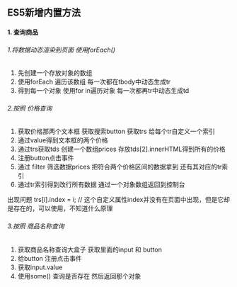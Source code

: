 ## ES5新增内置方法

#### 1. 查询商品
###### 1.将数据动态渲染到页面 使用forEach()
1. 先创建一个存放对象的数组
2. 使用forEach 遍历该数组 每一次都在tbody中动态生成tr  
3. 得到每一个对象 使用for in遍历对象  每一次都再tr中动态生成td

###### 2.按照 价格查询 
1. 获取价格那两个文本框 获取搜索button 获取trs 给每个tr自定义一个索引
2. 通过value得到文本框的两个价格
3. 通过trs获取tds 创建一个数组prices  存放tds[2].innerHTML得到所有的价格
4. 注册button点击事件 
5. 通过 filter 筛选数据prices  把符合两个价格区间的数据拿到 还有其对应的tr索引
6. 通过tr索引得到改行所有数据 通过一个对象数组返回到控制台

出现问题
trs[i].index = i;  // 这个自定义属性index并没有在页面中出现，但是它却是存在的，可以使用，不知道什么原理

###### 3.按照 商品名称查询
1. 获取商品名称查询大盒子 获取里面的input 和 button
2. 给button 注册点击事件
3. 获取input.value  
4. 使用some() 查询是否存在 然后返回那个对象